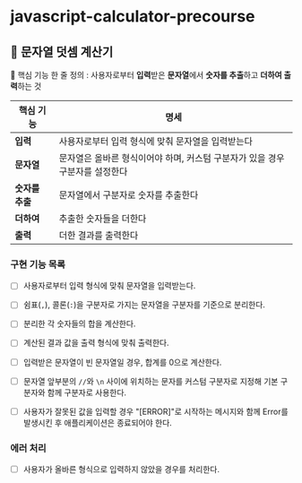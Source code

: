 # javascript-calculator-precourse

<aside>

## 🧮 문자열 덧셈 계산기

**🌟** 핵심 기능 한 줄 정의 : 
  사용자로부터 **입력**받은 **문자열**에서 **숫자를 추출**하고 **더하여 출력**하는 것

</aside>

| **핵심 기능**   | **명세**                                                       |
| ---------------- | ------------------------------------------------------------- |
| **입력**         | 사용자로부터 입력 형식에 맞춰 문자열을 입력받는다          |
| **문자열**       | 문자열은 올바른 형식이어야 하며, 커스텀 구분자가 있을 경우 구분자를 설정한다 |
| **숫자를 추출**  | 문자열에서 구분자로 숫자를 추출한다                         |
| **더하여**       | 추출한 숫자들을 더한다                                       |
| **출력**         | 더한 결과를 출력한다                                        |


### 구현 기능 목록

- [ ] 사용자로부터 입력 형식에 맞춰 문자열을 입력받는다.
- [ ] 쉼표(`,`), 콜론(`:`)을 구분자로 가지는 문자열을 구분자를 기준으로 분리한다.
- [ ] 분리한 각 숫자들의 합을 계산한다.
- [ ] 계산된 결과 값을 출력 형식에 맞춰 출력한다.
- [ ] 입력받은 문자열이 빈 문자열일 경우, 합계를 0으로 계산한다.
- [ ] 문자열 앞부분의 `//`와 `\n` 사이에 위치하는 문자를 커스텀 구분자로 지정해 기본 구분자와 함께 구분자로 사용한다.
- [ ] 사용자가 잘못된 값을 입력할 경우 "[ERROR]"로 시작하는 메시지와 함께 Error를 발생시킨 후 애플리케이션은 종료되어야 한다.


### 에러 처리

- [ ] 사용자가 올바른 형식으로 입력하지 않았을 경우를 처리한다.